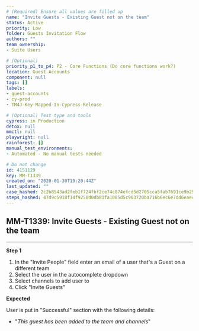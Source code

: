 ```yaml
---
# (Required) Ensure all values are filled up
name: "Invite Guests - Existing Guest not on the team"
status: Active
priority: Low
folder: Guests Invitation Flow
authors: ""
team_ownership: 
- Suite Users

# (Optional)
priority_p1_to_p4: P2 - Core Functions (Do core functions work?)
location: Guest Accounts
component: null
tags: []
labels: 
- guest-accounts
- cy-prod
- TM4J-Key-Mapped-In-Cypress-Release

# (Optional) Test type and tools
cypress: in Production
detox: null
mmctl: null
playwright: null
rainforest: []
manual_test_environments: 
- Automated - No manual tests needed

# Do not change
id: 4151129
key: MM-T1339
created_on: "2020-01-30T19:20:44Z"
last_updated: ""
case_hashed: 2c2b8543ad2feb1f724fbf2ce74c874efcd5d2705cca5fab7691ce9b29cc82614844122a6ae845ce6ba234d815247b66
steps_hashed: 47d9c5918f14f9250d0db81fa1085d5c903720ba716b6ec6e7dd6eaec4904e9351ee0c61364d2b8213c6605521069f2c
---
```


<!-- (Auto-generated) Based on frontmatter's "key" and "name" -->

## MM-T1339: Invite Guests - Existing Guest not on the team

---

**Step 1**

1. In the "Invite People" field enter an email of a user that's a Guest on a different team
2. Select the user in the autocomplete dropdown
3. Select channels to add user to
4. Click "Invite Guests"

**Expected**

User is put in "Successful" section with the following details:

- "_This guest has been added to the team and channels_"
